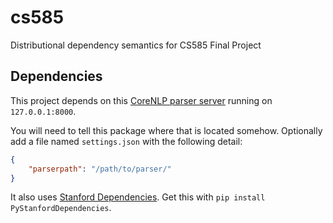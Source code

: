 # cs585
Distributional dependency semantics for CS585 Final Project

## Dependencies 

This project depends on this [CoreNLP parser server](https://github.com/dasmith/stanford-corenlp-python) running on `127.0.0.1:8000`.

You will need to tell this package where that is located somehow.
Optionally add a file named `settings.json` with the following detail:

```json
{
	"parserpath": "/path/to/parser/"
}
```

It also uses [Stanford Dependencies](https://github.com/dmcc/PyStanfordDependencies).
Get this with `pip install PyStanfordDependencies`.
